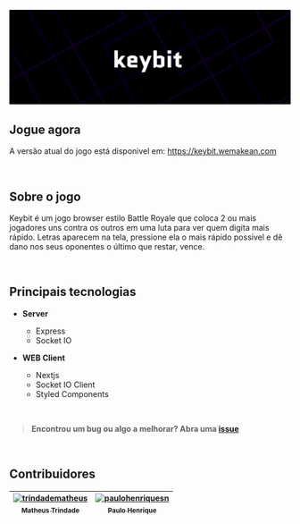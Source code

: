 <p align="center" >
<img src="assets/title.png" width="800" />
</p>

## Jogue agora

A versão atual do jogo está disponivel em: <a href="http://keybit.wemakean.com">https://keybit.wemakean.com</a>

<br />

## Sobre o jogo

Keybit é um jogo browser estilo Battle Royale que coloca 2 ou mais jogadores uns contra os outros em uma luta para ver quem digita mais rápido. Letras aparecem na tela, pressione ela o mais rápido possivel e dê dano nos seus oponentes o último que restar, vence.

<br/>

## Principais tecnologias

- **Server**
  - Express
  - Socket IO
  

- **WEB Client**
  - Nextjs
  - Socket IO Client
  - Styled Components

<br/>

> **Encontrou um bug ou algo a melhorar? Abra uma [issue](https://github.com/trindadematheus/keybit/issues)**

<br/>

## Contribuidores

| [<img alt="trindadematheus" src="https://github.com/trindadematheus.png?size=115" width="115"><br><sub>Matheus Trindade</sub>](https://github.com/trindadematheus) | [<img alt="paulohenriquesn" src="https://github.com/paulohenriquesn.png?size=115" width="115"><br><sub>Paulo Henrique</sub>](https://github.com/paulohenriquesn) |
| :---: |:---: |

